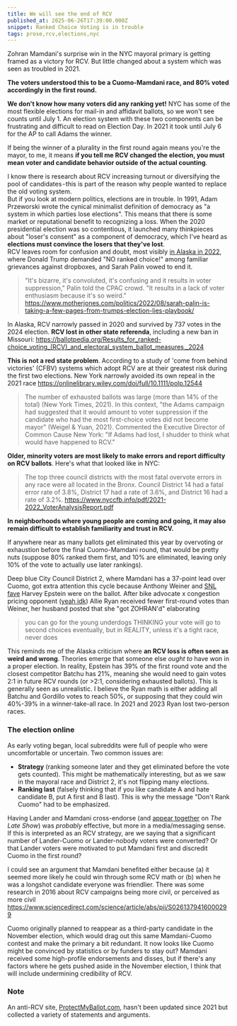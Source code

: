 ```yaml
---
title: We will see the end of RCV
published_at: 2025-06-26T17:39:00.000Z
snippet: Ranked Choice Voting is in trouble
tags: prose,rcv,elections,nyc
---
```


Zohran Mamdani's surprise win in the NYC mayoral primary is getting framed as a victory for RCV. But little changed about a system which was seen as troubled in 2021.

**The voters understood this to be a Cuomo-Mamdani race, and 80% voted accordingly in the first round.**

**We don't know how many voters did any ranking yet!** NYC has some of the most flexible elections for mail-in and affidavit ballots, so we won't see counts until July 1. An election system with these two components can be frustrating and difficult to read on Election Day. In 2021 it took until July 6 for the AP to call Adams the winner.

If being the winner of a plurality in the first round again means you're the mayor, to me, it means **if you tell me RCV changed the election, you must mean voter and candidate behavior outside of the actual counting**.

I know there is research about RCV increasing turnout or diversifying the pool of candidates - this is part of the reason why people wanted to replace the old voting system.<br/>
But if you look at modern politics, elections are in trouble. In 1991, Adam Przeworski wrote the cynical minimalist definition of democracy as "a system in which parties lose elections". This  means that there is some market or reputational benefit to recognizing a loss. When the 2020 presidential election was so contentious, it launched many thinkpieces about "loser's consent" as a component of democracy, which I've heard as **elections must convince the losers that they've lost**.<br/>
RCV leaves room for confusion and doubt, most visibly [in Alaska in 2022](https://www.youtube.com/watch?v=gQpzrui8xtM&t=4440s), where Donald Trump demanded  "NO ranked choice!" among familiar grievances against dropboxes, and Sarah Palin vowed to end it.

> "It's bizarre, it's convoluted, it's confusing and it results in voter suppression," Palin told the CPAC crowd. "It results in a lack of voter enthusiasm because it's so weird." https://www.motherjones.com/politics/2022/08/sarah-palin-is-taking-a-few-pages-from-trumps-election-lies-playbook/

In Alaska, RCV narrowly passed in 2020 and survived by 737 votes in the 2024 election. **RCV lost  in other state referenda**, including a new ban in Missouri: https://ballotpedia.org/Results_for_ranked-choice_voting_(RCV)_and_electoral_system_ballot_measures,_2024

**This is not a red state problem**. According to a study of 'come from behind victories' (CFBV) systems which adopt RCV are at their greatest risk during the first two elections.  New York narrowly avoided its own repeal in the 2021 race https://onlinelibrary.wiley.com/doi/full/10.1111/polp.12544

> The number of exhausted ballots was large (more than 14% of the total) (New York Times, 2021). In this context, "the Adams campaign had suggested that it would amount to voter suppression if the candidate who had the most first-choice votes did not become mayor" (Weigel & Yuan, 2021). Commented the Executive Director of Common Cause New York: "If Adams had lost, I shudder to think what would have happened to RCV."

**Older, minority voters are most likely to make errors and report difficulty on RCV ballots**. Here's what that looked like in NYC:

> The top three council districts with the most fatal overvote errors in any race were all located in the Bronx. Council District 14 had a fatal error rate of 3.8%, District 17 had a rate of 3.6%, and District 16 had a rate of 3.2%. https://www.nyccfb.info/pdf/2021-2022_VoterAnalysisReport.pdf

**In neighborhoods where young people are coming and going, it may also remain difficult to establish familiarity and trust in RCV.** <br/>

If anywhere near as many ballots get eliminated this year by overvoting or exhaustion before the final Cuomo-Mamdani round, that would be pretty nuts (suppose 80% ranked them first, and 10% are eliminated, leaving only 10% of the vote to actually use later rankings).

Deep blue City Council District 2, where Mamdani has a 37-point lead over Cuomo, got extra attention this cycle because Anthony Weiner and [SNL fave](https://www.youtube.com/watch?v=v6QF-sRdU9g) Harvey Epstein were on the ballot. After bike advocate x congestion pricing opponent ([yeah idk](https://murrayhillnyc.org/allie-ryan-district-2-city-council-candidate-ask-the-candidates-2025/)) Allie Ryan received fewer first-round votes than Weiner, her husband posted that she "got ZOHRAN'd" elaborating

> you can go for the young underdogs THINKING your vote will go to second choices eventually, but in REALITY, unless it's a tight race, never does

This reminds me of the Alaska criticism where **an RCV loss is often seen as weird and wrong**. Theories emerge that someone else *ought to* have won in a proper election. In reality, Epstein has 39% of the first round vote and the closest competitor Batchu has 21%, meaning she would need to gain votes 2:1 in future RCV rounds (or >2:1, considering exhausted ballots). This is generally seen as unrealistic. I believe the Ryan math is either adding all Batchu and Gordillo votes to reach 50%, or supposing that they could win 40%-39% in a winner-take-all race. In 2021 and 2023 Ryan lost two-person races.

### The election online
As early voting began, local subreddits were full of people who were uncomfortable or uncertain. Two common issues are:

- **Strategy** (ranking someone later and they get eliminated before the vote gets counted). This might be mathematically interesting, but as we saw in the mayoral race and District 2, it's not flipping many elections.
- **Ranking last** (falsely thinking that if you like candidate A and hate candidate B, put A first and B last). This is why the message "Don't Rank Cuomo" had to be emphasized.

Having Lander and Mamdani cross-endorse (and [appear together](https://www.youtube.com/watch?v=ClNKD_6ow-g) on *The Late Show*) was *probably* effective, but more in a media/messaging sense. If this is interpreted as an RCV strategy, are we saying that a significant number of Lander-Cuomo or Lander-nobody voters were converted? Or that Lander voters were motivated to put Mamdani first and discredit Cuomo in the first round?

I could see an argument that Mamdani benefited either because (a) it seemed more likely he could win through some RCV math or (b) when he was a longshot candidate everyone was friendlier. There was some research in 2016 about RCV campaigns being more civil, or perceived as more civil https://www.sciencedirect.com/science/article/abs/pii/S0261379416000299

Cuomo originally planned to reappear as a third-party candidate in the November election, which would drag out this same Mamdani-Cuomo contest and make the primary a bit redundant. It now looks like Cuomo might be convinced by statistics or by funders to stay out? Mamdani received some high-profile endorsements and disses, but if there's any factors where he gets pushed aside in the November election, I think that will include  undermining credibility of RCV.

### Note

An anti-RCV site, [ProtectMyBallot.com](https://protectmyballot.com), hasn't been updated since 2021 but collected a variety of statements and arguments.

<br/>
<br/>
<br/>
